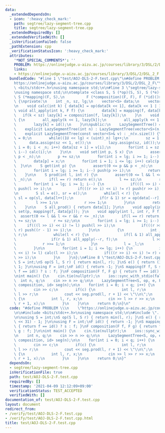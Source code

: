 ```yaml
---
data:
  _extendedDependsOn:
  - icon: ':heavy_check_mark:'
    path: segtree/lazy-segment-tree.cpp
    title: segtree/lazy-segment-tree.cpp
  _extendedRequiredBy: []
  _extendedVerifiedWith: []
  _isVerificationFailed: false
  _pathExtension: cpp
  _verificationStatusIcon: ':heavy_check_mark:'
  attributes:
    '*NOT_SPECIAL_COMMENTS*': ''
    PROBLEM: https://onlinejudge.u-aizu.ac.jp/courses/library/3/DSL/2/DSL_2_F
    links:
    - https://onlinejudge.u-aizu.ac.jp/courses/library/3/DSL/2/DSL_2_F
  bundledCode: "#line 1 \"test/AOJ-DLS-2-F.test.cpp\"\n#define PROBLEM \\\n    \"\
    https://onlinejudge.u-aizu.ac.jp/courses/library/3/DSL/2/DSL_2_F\"\n\n#include\
    \ <bits/stdc++.h>\nusing namespace std;\n\n#line 3 \"segtree/lazy-segment-tree.cpp\"\
    \nusing namespace std;\n\ntemplate <class S, S (*op)(S, S), S (*e)(), class F,\
    \ S (*mapping)(F, S),\n          F (*composition)(F, F), F (*id)()>\nclass LazySegmentTree\
    \ {\nprivate:\n    int _n, sz, lg;\n    vector<S> data;\n    vector<F> lazy;\n\
    \n    void calc(int k) { data[k] = op(data[k << 1], data[k << 1 | 1]); }\n   \
    \ void all_apply(int k, F f) {\n        data[k] = mapping(f, data[k]);\n     \
    \   if(k < sz) lazy[k] = composition(f, lazy[k]);\n    }\n    void push(int k)\
    \ {\n        all_apply(k << 1, lazy[k]);\n        all_apply(k << 1 | 1, lazy[k]);\n\
    \        lazy[k] = id();\n    }\n\npublic:\n    LazySegmentTree() = default;\n\
    \    explicit LazySegmentTree(int n) : LazySegmentTree(vector<S>(n, e())) {}\n\
    \    explicit LazySegmentTree(const vector<S>& v) : _n(v.size()) {\n        lg\
    \ = 0;\n        while((1U << lg) < (uint)_n) lg++;\n        sz = 1 << lg;\n  \
    \      data.assign(sz << 1, e());\n        lazy.assign(sz, id());\n        for(int\
    \ i = 0; i < _n; i++) data[sz + i] = v[i];\n        for(int i = sz - 1; i >= 1;\
    \ i--) calc(i);\n    }\n\n    void set(int p, S x) {\n        assert(0 <= p &&\
    \ p < _n);\n        p += sz;\n        for(int i = lg; i >= 1; i--) push(p >> i);\n\
    \        data[p] = x;\n        for(int i = 1; i <= lg; i++) calc(p >> i);\n  \
    \  }\n\n    S get(int p) {\n        assert(0 <= p && p < _n);\n        p += sz;\n\
    \        for(int i = lg; i >= 1; i--) push(p >> i);\n        return data[p];\n\
    \    }\n\n    S prod(int l, int r) {\n        assert(0 <= l && l <= r && r <=\
    \ _n);\n        if(l == r) return e();\n        l += sz;\n        r += sz;\n\n\
    \        for(int i = lg; i >= 1; i--) {\n            if(((l >> i) << i) != l)\
    \ push(l >> i);\n            if(((r >> i) << i) != r) push(r >> i);\n        }\n\
    \n        S sl = e(), sr = e();\n        while(l < r) {\n            if(l & 1)\
    \ sl = op(sl, data[l++]);\n            if(r & 1) sr = op(data[--r], sr);\n   \
    \         l >>= 1;\n            r >>= 1;\n        }\n\n        return op(sl, sr);\n\
    \    }\n\n    S all_prod() { return data[1]; }\n\n    void apply(int p, F f) {\
    \ set(p, mapping(f, data[p])); }\n    void apply(int l, int r, F f) {\n      \
    \  assert(0 <= l && l <= r && r <= _n);\n        if(l == r) return;\n        l\
    \ += sz;\n        r += sz;\n\n        for(int i = lg; i >= 1; i--) {\n       \
    \     if(((l >> i) << i) != l) push(l >> i);\n            if(((r >> i) << i) !=\
    \ r) push((r - 1) >> i);\n        }\n\n        {\n            int _l = l, _r =\
    \ r;\n            while(l < r) {\n                if(l & 1) all_apply(l++, f);\n\
    \                if(r & 1) all_apply(--r, f);\n                l >>= 1;\n    \
    \            r >>= 1;\n            }\n            l = _l;\n            r = _r;\n\
    \        }\n\n        for(int i = 1; i <= lg; i++) {\n            if(((l >> i)\
    \ << i) != l) calc(l >> i);\n            if(((r >> i) << i) != r) calc((r - 1)\
    \ >> i);\n        }\n    }\n};\n#line 8 \"test/AOJ-DLS-2-F.test.cpp\"\n\nusing\
    \ S = int;\nS op(S l, S r) { return min(l, r); }\nS e() { return (1LL << 31) -\
    \ 1; }\n\nusing F = int;\nF id() { return -1; }\nS mapping(F f, S s) { return\
    \ f == id() ? s : f; }\nF composition(F f, F g) { return f == id() ? g : f; }\n\
    \nint main() {\n    cin.tie(nullptr);\n    ios::sync_with_stdio(false);\n\n  \
    \  int n, q;\n    cin >> n >> q;\n\n    LazySegmentTree<S, op, e, F, mapping,\
    \ composition, id> seg(n);\n\n    for(int i = 0; i < q; i++) {\n        int c;\n\
    \        cin >> c;\n        if(c) {\n            int l, r;\n            cin >>\
    \ l >> r;\n            cout << seg.prod(l, r + 1) << \"\\n\";\n        } else\
    \ {\n            int l, r, x;\n            cin >> l >> r >> x;\n            seg.apply(l,\
    \ r + 1, x);\n        }\n    }\n\n    return 0;\n}\n"
  code: "#define PROBLEM \\\n    \"https://onlinejudge.u-aizu.ac.jp/courses/library/3/DSL/2/DSL_2_F\"\
    \n\n#include <bits/stdc++.h>\nusing namespace std;\n\n#include \"../segtree/lazy-segment-tree.cpp\"\
    \n\nusing S = int;\nS op(S l, S r) { return min(l, r); }\nS e() { return (1LL\
    \ << 31) - 1; }\n\nusing F = int;\nF id() { return -1; }\nS mapping(F f, S s)\
    \ { return f == id() ? s : f; }\nF composition(F f, F g) { return f == id() ?\
    \ g : f; }\n\nint main() {\n    cin.tie(nullptr);\n    ios::sync_with_stdio(false);\n\
    \n    int n, q;\n    cin >> n >> q;\n\n    LazySegmentTree<S, op, e, F, mapping,\
    \ composition, id> seg(n);\n\n    for(int i = 0; i < q; i++) {\n        int c;\n\
    \        cin >> c;\n        if(c) {\n            int l, r;\n            cin >>\
    \ l >> r;\n            cout << seg.prod(l, r + 1) << \"\\n\";\n        } else\
    \ {\n            int l, r, x;\n            cin >> l >> r >> x;\n            seg.apply(l,\
    \ r + 1, x);\n        }\n    }\n\n    return 0;\n}"
  dependsOn:
  - segtree/lazy-segment-tree.cpp
  isVerificationFile: true
  path: test/AOJ-DLS-2-F.test.cpp
  requiredBy: []
  timestamp: '2021-04-09 12:12:09+09:00'
  verificationStatus: TEST_ACCEPTED
  verifiedWith: []
documentation_of: test/AOJ-DLS-2-F.test.cpp
layout: document
redirect_from:
- /verify/test/AOJ-DLS-2-F.test.cpp
- /verify/test/AOJ-DLS-2-F.test.cpp.html
title: test/AOJ-DLS-2-F.test.cpp
---
```


